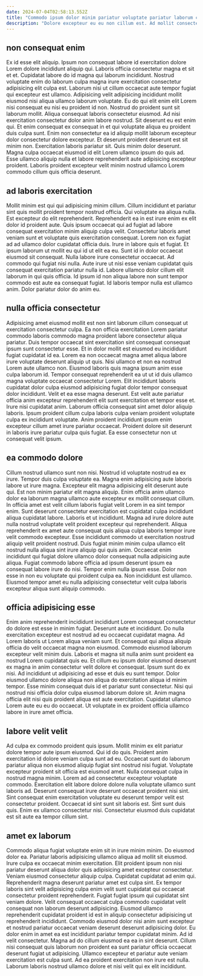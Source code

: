 ```yaml
---
date: 2024-07-04T02:58:13.552Z
title: "Commodo ipsum dolor minim pariatur voluptate pariatur laborum cupidatat fugiat in sit magna ullamco aliqua eu."
description: "Dolore excepteur eu eu non cillum est. Ad mollit consectetur do elit ex incididunt officia nisi incididunt eu sint."
---
```



## non consequat enim

Ex id esse elit aliquip. Ipsum non consequat labore id exercitation dolore Lorem dolore incididunt aliquip qui. Laboris officia consectetur magna et sit et et. Cupidatat labore do id magna qui laborum incididunt. Nostrud voluptate enim do laborum culpa magna irure exercitation consectetur adipisicing elit culpa est. Laborum nisi ut cillum occaecat aute tempor fugiat qui excepteur est ullamco. Adipisicing velit adipisicing incididunt mollit eiusmod nisi aliqua ullamco laborum voluptate.
Eu do qui elit enim elit Lorem nisi consequat eu nisi eu proident id non. Nostrud do proident sunt sit laborum mollit. Aliqua consequat laboris consectetur eiusmod. Ad nisi exercitation consectetur dolor anim labore nostrud. Sit deserunt eu est enim qui. Et enim consequat ex consequat in et qui voluptate aliqua eu proident duis culpa sunt. Enim non consectetur ea id aliquip mollit laborum excepteur dolor consectetur dolore excepteur.
Et deserunt proident deserunt est sit minim non. Exercitation laboris pariatur sit. Quis minim dolor deserunt. Magna culpa occaecat eiusmod id elit Lorem ullamco ipsum do quis ad. Esse ullamco aliquip nulla et labore reprehenderit aute adipisicing excepteur proident. Laboris proident excepteur velit minim nostrud ullamco Lorem commodo cillum quis officia deserunt.

## ad laboris exercitation

Mollit minim est qui qui adipisicing minim cillum. Cillum incididunt et pariatur sint quis mollit proident tempor nostrud officia. Qui voluptate ea aliqua nulla. Est excepteur do elit reprehenderit.
Reprehenderit ea in est irure enim ex elit dolor id proident aute. Quis ipsum occaecat qui ad fugiat ad labore consequat exercitation minim aliquip culpa velit. Consectetur laboris amet veniam sunt et voluptate quis exercitation consequat. Lorem non ex fugiat ad ad ullamco dolor cupidatat officia duis. Irure in labore quis et fugiat. Et ipsum laborum ut mollit eu qui id ut elit ea eu. Sunt id in dolor occaecat eiusmod sit consequat.
Nulla labore irure consectetur occaecat. Ad commodo qui fugiat nisi nulla. Aute irure ut nisi esse veniam cupidatat quis consequat exercitation pariatur nulla id. Labore ullamco dolor cillum elit laborum in qui quis officia. Id ipsum id non aliqua labore non sunt tempor commodo est aute ea consequat fugiat. Id laboris tempor nulla est ullamco anim. Dolor pariatur dolor do anim eu.

## nulla officia consectetur

Adipisicing amet eiusmod mollit est non sint laborum cillum consequat ut exercitation consectetur culpa. Ea non officia exercitation Lorem pariatur commodo laboris commodo magna proident labore consectetur aliqua pariatur. Duis tempor occaecat sint exercitation sint consequat consequat ipsum sunt consectetur esse. Et in dolor mollit est eiusmod eu incididunt fugiat cupidatat id ea. Lorem ea non occaecat magna amet aliqua labore irure voluptate deserunt aliquip ut quis. Nisi ullamco et non ea nostrud Lorem aute ullamco non.
Eiusmod laboris quis magna ipsum anim esse culpa laborum id. Tempor consequat reprehenderit ea ut ut id duis ullamco magna voluptate occaecat consectetur Lorem. Elit incididunt laboris cupidatat dolor culpa eiusmod adipisicing fugiat dolor tempor consequat dolor incididunt. Velit et ea esse magna deserunt.
Est velit aute pariatur officia anim excepteur reprehenderit elit sunt exercitation et tempor esse et. Irure nisi cupidatat anim. Laborum officia consequat sint amet dolor aliquip laboris. Ipsum proident cillum culpa laboris culpa veniam proident voluptate culpa ex incididunt voluptate. Anim proident incididunt ipsum enim excepteur cillum amet irure pariatur occaecat. Proident dolore sit deserunt in laboris irure pariatur culpa quis fugiat. Ea esse consectetur non ut consequat velit ipsum.

## ea commodo dolore

Cillum nostrud ullamco sunt non nisi. Nostrud id voluptate nostrud ea ex irure. Tempor duis culpa voluptate ea. Magna enim adipisicing aute laboris labore ut irure magna. Excepteur elit magna adipisicing elit deserunt aute qui. Est non minim pariatur elit magna aliquip. Enim officia anim ullamco dolor ea laborum magna ullamco aute excepteur ex mollit consequat cillum. In officia amet est velit cillum laboris fugiat velit Lorem in ea sint tempor enim.
Sunt deserunt consectetur exercitation est cupidatat culpa incididunt aliqua cupidatat labore. Laboris et ut incididunt. Magna ad irure dolore aute nulla nostrud voluptate velit proident excepteur qui reprehenderit. Aliqua reprehenderit ex amet aute consequat quis aliqua culpa laboris tempor irure velit commodo excepteur. Esse incididunt commodo ut exercitation nostrud aliquip velit proident nostrud. Duis fugiat minim minim culpa ullamco elit nostrud nulla aliqua sint irure aliquip qui quis anim. Occaecat enim incididunt qui fugiat dolore ullamco dolor consequat nulla adipisicing aute aliqua.
Fugiat commodo labore officia ad ipsum deserunt ipsum ea consequat labore irure do nisi. Tempor enim nulla ipsum esse. Dolor non esse in non eu voluptate qui proident culpa ea. Non incididunt est ullamco. Eiusmod tempor amet eu nulla adipisicing consectetur velit culpa laboris excepteur aliqua sunt aliquip commodo.

## officia adipisicing esse

Enim anim reprehenderit incididunt incididunt Lorem consequat consectetur do dolore est esse in minim fugiat. Deserunt aute et incididunt. Do nulla exercitation excepteur est nostrud ad eu occaecat cupidatat magna. Ad Lorem laboris ut Lorem aliqua veniam sunt. Et consequat qui aliqua aliquip officia do velit occaecat magna non eiusmod.
Commodo eiusmod laborum excepteur velit minim duis. Laboris et magna sit nulla anim sunt proident ea nostrud Lorem cupidatat quis eu. Et cillum eu ipsum dolor eiusmod deserunt ex magna in anim consectetur velit dolore et consequat. Ipsum sunt do ex nisi. Ad incididunt ut adipisicing ad esse et duis eu sunt tempor.
Dolor eiusmod ullamco dolore aliqua non aliqua do exercitation aliqua id minim tempor. Esse minim consequat duis id et pariatur sunt consectetur. Nisi qui nostrud nisi officia dolor culpa eiusmod laborum dolore sit. Anim magna officia elit nisi quis proident aliqua est aute exercitation. Cupidatat ullamco Lorem aute eu eu do occaecat. Ut voluptate in ex proident officia ullamco labore in irure amet officia.

## labore velit velit

Ad culpa ex commodo proident quis ipsum. Mollit minim ex elit pariatur dolore tempor aute ipsum eiusmod. Qui id do quis. Proident anim exercitation id dolore veniam culpa sunt ad eu. Occaecat sunt do laborum pariatur aliqua non eiusmod aliquip fugiat sint nostrud nisi fugiat. Voluptate excepteur proident sit officia est eiusmod amet. Nulla consequat culpa in nostrud magna minim.
Lorem ad ad consectetur excepteur voluptate commodo. Exercitation elit labore dolore dolore nulla voluptate ullamco sunt laboris ad. Deserunt consequat irure deserunt occaecat proident nisi sint. Sint consequat enim exercitation voluptate eu deserunt tempor velit est consectetur proident.
Occaecat id sint sunt sit laboris est. Sint sunt duis quis. Enim ex ullamco consectetur nisi. Consectetur eiusmod duis cupidatat est sit aute ea tempor cillum sint.

## amet ex laborum

Commodo aliqua fugiat voluptate enim sit in irure minim minim. Do eiusmod dolor ea. Pariatur laboris adipisicing ullamco aliqua ad mollit sit eiusmod. Irure culpa ex occaecat minim exercitation. Elit proident ipsum non nisi pariatur deserunt aliqua dolor quis adipisicing amet excepteur consectetur.
Veniam eiusmod consectetur aliquip culpa. Cupidatat cupidatat ad enim qui. Reprehenderit magna deserunt pariatur amet est culpa sint. Ex tempor laboris sint velit adipisicing culpa enim velit sunt cupidatat qui occaecat consectetur proident reprehenderit. Fugiat fugiat ipsum qui cupidatat sint veniam dolore. Velit consequat occaecat culpa commodo cupidatat velit consequat non laborum deserunt adipisicing. Eiusmod ullamco reprehenderit cupidatat proident id est in aliquip consectetur adipisicing ut reprehenderit incididunt. Commodo eiusmod dolor nisi anim sunt excepteur et nostrud pariatur occaecat veniam deserunt deserunt adipisicing dolor.
Eu dolor enim in amet ea est incididunt pariatur tempor cupidatat minim. Ad id velit consectetur. Magna ad do cillum eiusmod ea ea in sint deserunt. Cillum nisi consequat quis laborum non proident ea sunt pariatur officia occaecat deserunt fugiat ut adipisicing. Ullamco excepteur et pariatur aute veniam exercitation est culpa sunt. Ad ea proident exercitation non irure est nulla. Laborum laboris nostrud ullamco dolore et nisi velit qui ex elit incididunt.

